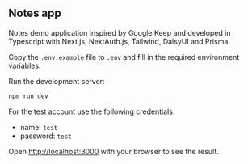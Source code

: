 ## Notes app
Notes demo application inspired by Google Keep and developed in Typescript with Next.js, NextAuth.js, Tailwind, DaisyUI and Prisma.

Copy the `.env.example` file to `.env` and fill in the required environment variables.

Run the development server:

```bash
npm run dev
```

For the test account use the following credentials:
- name: `test`
- password: `test`

Open [http://localhost:3000](http://localhost:3000) with your browser to see the result.